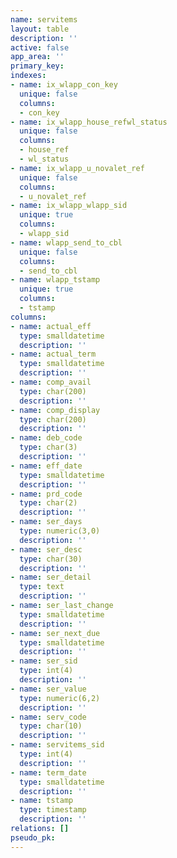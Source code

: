 ```yaml
---
name: servitems
layout: table
description: ''
active: false
app_area: ''
primary_key: 
indexes:
- name: ix_wlapp_con_key
  unique: false
  columns:
  - con_key
- name: ix_wlapp_house_refwl_status
  unique: false
  columns:
  - house_ref
  - wl_status
- name: ix_wlapp_u_novalet_ref
  unique: false
  columns:
  - u_novalet_ref
- name: ix_wlapp_wlapp_sid
  unique: true
  columns:
  - wlapp_sid
- name: wlapp_send_to_cbl
  unique: false
  columns:
  - send_to_cbl
- name: wlapp_tstamp
  unique: true
  columns:
  - tstamp
columns:
- name: actual_eff
  type: smalldatetime
  description: ''
- name: actual_term
  type: smalldatetime
  description: ''
- name: comp_avail
  type: char(200)
  description: ''
- name: comp_display
  type: char(200)
  description: ''
- name: deb_code
  type: char(3)
  description: ''
- name: eff_date
  type: smalldatetime
  description: ''
- name: prd_code
  type: char(2)
  description: ''
- name: ser_days
  type: numeric(3,0)
  description: ''
- name: ser_desc
  type: char(30)
  description: ''
- name: ser_detail
  type: text
  description: ''
- name: ser_last_change
  type: smalldatetime
  description: ''
- name: ser_next_due
  type: smalldatetime
  description: ''
- name: ser_sid
  type: int(4)
  description: ''
- name: ser_value
  type: numeric(6,2)
  description: ''
- name: serv_code
  type: char(10)
  description: ''
- name: servitems_sid
  type: int(4)
  description: ''
- name: term_date
  type: smalldatetime
  description: ''
- name: tstamp
  type: timestamp
  description: ''
relations: []
pseudo_pk: 
---
```


